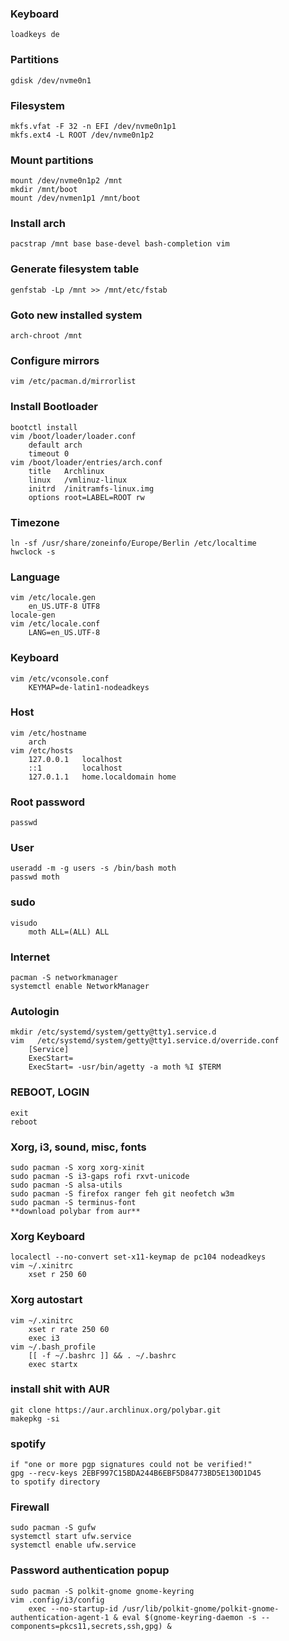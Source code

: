 ### Keyboard
    loadkeys de

### Partitions
    gdisk /dev/nvme0n1

### Filesystem
    mkfs.vfat -F 32 -n EFI /dev/nvme0n1p1
    mkfs.ext4 -L ROOT /dev/nvme0n1p2

### Mount partitions
    mount /dev/nvme0n1p2 /mnt
    mkdir /mnt/boot
    mount /dev/nvmen1p1 /mnt/boot

### Install arch
    pacstrap /mnt base base-devel bash-completion vim

### Generate filesystem table
    genfstab -Lp /mnt >> /mnt/etc/fstab

### Goto new installed system
    arch-chroot /mnt

### Configure mirrors
    vim /etc/pacman.d/mirrorlist

### Install Bootloader
    bootctl install
    vim /boot/loader/loader.conf
        default arch
        timeout 0
    vim /boot/loader/entries/arch.conf
        title   Archlinux
        linux   /vmlinuz-linux
        initrd  /initramfs-linux.img
        options root=LABEL=ROOT rw

### Timezone
    ln -sf /usr/share/zoneinfo/Europe/Berlin /etc/localtime
    hwclock -s

### Language
    vim /etc/locale.gen
        en_US.UTF-8 UTF8
    locale-gen
    vim /etc/locale.conf
        LANG=en_US.UTF-8
    
### Keyboard
    vim /etc/vconsole.conf
        KEYMAP=de-latin1-nodeadkeys

### Host
    vim /etc/hostname
        arch
    vim /etc/hosts
        127.0.0.1   localhost
        ::1         localhost
        127.0.1.1   home.localdomain home

### Root password
    passwd

### User
    useradd -m -g users -s /bin/bash moth
    passwd moth

### sudo 
    visudo
        moth ALL=(ALL) ALL

### Internet
    pacman -S networkmanager
    systemctl enable NetworkManager

### Autologin
    mkdir /etc/systemd/system/getty@tty1.service.d
    vim   /etc/systemd/system/getty@tty1.service.d/override.conf
        [Service]
        ExecStart=
        ExecStart= -usr/bin/agetty -a moth %I $TERM

### REBOOT, LOGIN
    exit
    reboot


### Xorg, i3, sound, misc, fonts
    sudo pacman -S xorg xorg-xinit
    sudo pacman -S i3-gaps rofi rxvt-unicode
    sudo pacman -S alsa-utils
    sudo pacman -S firefox ranger feh git neofetch w3m
    sudo pacman -S terminus-font
    **download polybar from aur**
 
### Xorg Keyboard
    localectl --no-convert set-x11-keymap de pc104 nodeadkeys
    vim ~/.xinitrc
        xset r 250 60 

### Xorg autostart
    vim ~/.xinitrc
        xset r rate 250 60
        exec i3
    vim ~/.bash_profile
        [[ -f ~/.bashrc ]] && . ~/.bashrc
        exec startx
    
    
### install shit with AUR
    git clone https://aur.archlinux.org/polybar.git
    makepkg -si
    
### spotify
    if "one or more pgp signatures could not be verified!"
    gpg --recv-keys 2EBF997C15BDA244B6EBF5D84773BD5E130D1D45
    to spotify directory
    
### Firewall
    sudo pacman -S gufw
    systemctl start ufw.service
    systemctl enable ufw.service
    
### Password authentication popup
    sudo pacman -S polkit-gnome gnome-keyring
    vim .config/i3/config
        exec --no-startup-id /usr/lib/polkit-gnome/polkit-gnome-authentication-agent-1 & eval $(gnome-keyring-daemon -s --components=pkcs11,secrets,ssh,gpg) &
